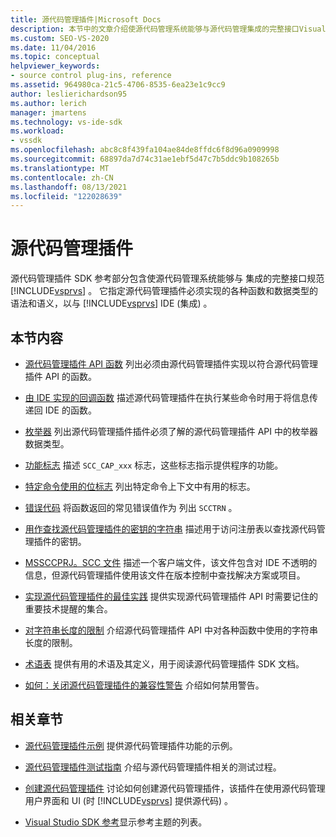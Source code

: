 ```yaml
---
title: 源代码管理插件|Microsoft Docs
description: 本节中的文章介绍使源代码管理系统能够与源代码管理集成的完整接口Visual Studio。
ms.custom: SEO-VS-2020
ms.date: 11/04/2016
ms.topic: conceptual
helpviewer_keywords:
- source control plug-ins, reference
ms.assetid: 964980ca-21c5-4706-8535-6ea23e1c9cc9
author: leslierichardson95
ms.author: lerich
manager: jmartens
ms.technology: vs-ide-sdk
ms.workload:
- vssdk
ms.openlocfilehash: abc8c8f439fa104ae84de8ffdc6f8d96a0909998
ms.sourcegitcommit: 68897da7d74c31ae1ebf5d47c7b5ddc9b108265b
ms.translationtype: MT
ms.contentlocale: zh-CN
ms.lasthandoff: 08/13/2021
ms.locfileid: "122028639"
---
```

# <a name="source-control-plug-ins"></a>源代码管理插件
源代码管理插件 SDK 参考部分包含使源代码管理系统能够与 集成的完整接口规范 [!INCLUDE[vsprvs](../code-quality/includes/vsprvs_md.md)] 。 它指定源代码管理插件必须实现的各种函数和数据类型的语法和语义，以与 [!INCLUDE[vsprvs](../code-quality/includes/vsprvs_md.md)] IDE (集成) 。

## <a name="in-this-section"></a>本节内容
- [源代码管理插件 API 函数](../extensibility/source-control-plug-in-api-functions.md) 列出必须由源代码管理插件实现以符合源代码管理插件 API 的函数。

- [由 IDE 实现的回调函数](../extensibility/callback-functions-implemented-by-the-ide.md) 描述源代码管理插件在执行某些命令时用于将信息传递回 IDE 的函数。

- [枚举器](../extensibility/enumerators.md) 列出源代码管理插件插件必须了解的源代码管理插件 API 中的枚举器数据类型。

- [功能标志](../extensibility/capability-flags.md) 描述 `SCC_CAP_xxx` 标志，这些标志指示提供程序的功能。

- [特定命令使用的位标志](../extensibility/bitflags-used-by-specific-commands.md) 列出特定命令上下文中有用的标志。

- [错误代码](../extensibility/error-codes.md) 将函数返回的常见错误值作为 列出 `SCCTRN` 。

- [用作查找源代码管理插件的密钥的字符串](../extensibility/strings-used-as-keys-for-finding-a-source-control-plug-in.md) 描述用于访问注册表以查找源代码管理插件的密钥。

- [MSSCCPRJ。SCC 文件](../extensibility/mssccprj-scc-file.md) 描述一个客户端文件，该文件包含对 IDE 不透明的信息，但源代码管理插件使用该文件在版本控制中查找解决方案或项目。

- [实现源代码管理插件的最佳实践](../extensibility/best-practices-for-implementing-a-source-control-plug-in.md) 提供实现源代码管理插件 API 时需要记住的重要技术提醒的集合。

- [对字符串长度的限制](../extensibility/restrictions-on-string-lengths.md) 介绍源代码管理插件 API 中对各种函数中使用的字符串长度的限制。

- [术语表](../extensibility/source-control-plug-in-glossary.md) 提供有用的术语及其定义，用于阅读源代码管理插件 SDK 文档。

- [如何：关闭源代码管理插件的兼容性警告](../extensibility/how-to-turn-off-compatibility-warnings-for-source-control-plug-ins.md) 介绍如何禁用警告。

## <a name="related-sections"></a>相关章节
- [源代码管理插件示例](https://www.microsoft.com/download/details.aspx?id=55984) 提供源代码管理插件功能的示例。

- [源代码管理插件测试指南](../extensibility/internals/test-guide-for-source-control-plug-ins.md) 介绍与源代码管理插件相关的测试过程。

- [创建源代码管理插件](../extensibility/internals/creating-a-source-control-plug-in.md) 讨论如何创建源代码管理插件，该插件在使用源代码管理用户界面和 UI (时 [!INCLUDE[vsprvs](../code-quality/includes/vsprvs_md.md)] 提供源代码) 。

- [Visual Studio SDK 参考](../extensibility/visual-studio-sdk-reference.md)显示参考主题的列表。
